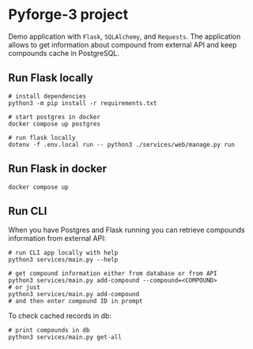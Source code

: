 # Pyforge-3 project

Demo application with `Flask`, `SQLAlchemy`, and `Requests`.
The application allows to get information about compound from external API and keep compounds cache in PostgreSQL.
## Run Flask locally

```shell script
# install dependencies
python3 -m pip install -r requirements.txt

# start postgres in docker
docker compose up postgres

# run flask locally
dotenv -f .env.local run -- python3 ./services/web/manage.py run
```

## Run Flask in docker

```shell script
docker compose up
```

## Run CLI
When you have Postgres and Flask running 
you can retrieve compounds information from external API:
```shell script
# run CLI app locally with help
python3 services/main.py --help

# get compound information either from database or from API
python3 services/main.py add-compound --compound=<COMPOUND>
# or just 
python3 services/main.py add-compound
# and then enter compound ID in prompt
```
To check cached records in db:
```shell script
# print compounds in db
python3 services/main.py get-all
```
